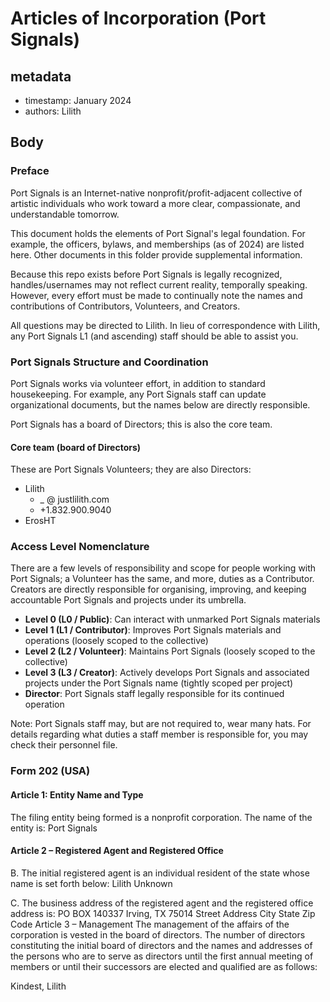 # Articles of Incorporation (Port Signals)

## metadata
+ timestamp: January 2024
+ authors: Lilith

## Body

### Preface

Port Signals is an Internet-native nonprofit/profit-adjacent collective of artistic individuals who work toward a more clear, compassionate, and understandable tomorrow.

This document holds the elements of Port Signal's legal foundation. For example, the officers, bylaws, and memberships (as of 2024) are listed here. Other documents in this folder provide supplemental information.

Because this repo exists before Port Signals is legally recognized, handles/usernames may not reflect current reality, temporally speaking. However, every effort must be made to continually note the names and contributions of Contributors, Volunteers, and Creators.

All questions may be directed to Lilith. In lieu of correspondence with Lilith, any Port Signals L1 (and ascending) staff should be able to assist you.

### Port Signals Structure and Coordination

Port Signals works via volunteer effort, in addition to standard housekeeping. For example, any Port Signals staff can update organizational documents, but the names below are directly responsible.

Port Signals has a board of Directors; this is also the core team.

#### Core team (board of Directors)

These are Port Signals Volunteers; they are also Directors:

* Lilith
    + _ @ justlilith.com
    + +1.832.900.9040
* ErosHT

### Access Level Nomenclature

There are a few levels of responsibility and scope for people working with Port Signals; a Volunteer has the same, and more, duties as a Contributor. Creators are directly responsible for organising, improving, and keeping accountable Port Signals and projects under its umbrella.

+ **Level 0 (L0 / Public)**: Can interact with unmarked Port Signals materials
+ **Level 1 (L1 / Contributor)**: Improves Port Signals materials and operations (loosely scoped to the collective)
+ **Level 2 (L2 / Volunteer)**: Maintains Port Signals (loosely scoped to the collective)
+ **Level 3 (L3 / Creator)**: Actively develops Port Signals and associated projects under the Port Signals name (tightly scoped per project)
+ **Director**: Port Signals staff legally responsible for its continued operation

Note: Port Signals staff may, but are not required to, wear many hats. For details regarding what duties a staff member is responsible for, you may check their personnel file.

### Form 202 (USA)

#### Article 1: Entity Name and Type
The filing entity being formed is a nonprofit corporation. The name of the entity is: Port Signals

#### Article 2 – Registered Agent and Registered Office

B. The initial registered agent is an individual resident of the state whose name is set forth below:
Lilith Unknown

C. The business address of the registered agent and the registered office address is:
PO BOX 140337 Irving, TX 75014
Street Address City State Zip Code
Article 3 – Management
The management of the affairs of the corporation is vested in the board of directors. The number of
directors constituting the initial board of directors and the names and addresses of the persons who are
to serve as directors until the first annual meeting of members or until their successors are elected and
qualified are as follows:



Kindest,
Lilith